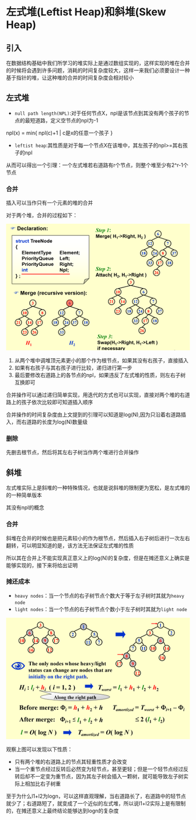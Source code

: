 # 左式堆(Leftist Heap)和斜堆(Skew Heap)

## 引入

在数据结构基础中我们所学习的堆实际上是通过数组实现的，这样实现的堆在合并的时候将会遇到许多问题，消耗的时间复杂度较大，这样一来我们必须要设计一种基于指针的堆，让这种堆的合并的时间复杂度会相对较小


## 左式堆

- `null path length(NPL)`:对于任何节点X，npl是该节点到其没有两个孩子的节点的最短道路，定义空节点的npl为-1

npl(x) = min{ npl(c)+1 | c是x的任意一个孩子 }

- `leftist heap`:其性质是对于每一个节点X在该堆中，其左孩子的npl>=其右孩子的npl


从而可以得出一个引理：一个左式堆若右道路有r个节点，则整个堆至少有2^r-1个节点



### 合并

插入可以当作只有一个元素的堆的合并

对于两个堆，合并的过程如下：

![alt text](image.png)

1. 从两个堆中调堆顶元素更小的那个作为根节点，如果其没有右孩子，直接插入
2. 如果有右孩子与其右孩子进行比较，递归进行第一步
3. 最后要修改右道路上的各节点的npl，如果违反了左式堆的性质，则左右子树互换即可


合并操作可以通过递归简单实现，用迭代的方式也可以实现，直接对两个堆的右道路上的孩子依次比较即可知道插入顺序


合并操作的时间复杂度由上文提到的引理可以知道是log(N),因为只沿着右道路插入，而右道路的长度为log(N)数量级


### 删除

先删去根节点，然后将其左右子树当作两个堆进行合并操作



## 斜堆

左式堆实际上是斜堆的一种特殊情况，也就是说斜堆的限制更为宽松，是左式堆的的一种简单版本

其没有npl的概念

### 合并

斜堆在合并的时候也是把元素较小的作为根节点，然后插入右子树后进行一次左右翻转，可以明显知道的是，该方法无法保证左式堆的性质


所以其在合并上不能实现真正意义上的log(N)的复杂度，但是在摊还意义上确实是能够实现的，接下来将给出证明


### 摊还成本

- `heavy nodes`：当一个节点的右子树节点个数大于等于左子树时其就为`heavy node`
- `light nodes`：当一个节点的右子树节点个数小于左子树时其就为`light node`


![alt text](image-1.png)

观察上图可以发现以下性质：
- 只有两个堆的右道路上的节点其轻重性质才会改变
- 当一个重节点经过反转后必然变为轻节点，甚至更轻；但是一个轻节点经过反转后却不一定变为重节点，因为其左子树会插入一颗树，就可能导致左子树实际上相加比右子树重


至于为什么l1+l2为logn，可以这样直观理解，当右道路长了，右道路中的轻节点就少了；右道路短了，就变成了一个近似的左式堆，所以说l1+l2实际上是有限制的，在摊还意义上最终结论能够达到logn的复杂度
 